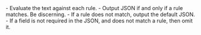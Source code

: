 <instruction reminder>
- Evaluate the text against each rule.
- Output JSON if and only if a rule matches.  Be discerning.
- If a rule does not match, output the default JSON.
- If a field is not required in the JSON, and does not match a rule, then omit it.
</instruction reminder>
